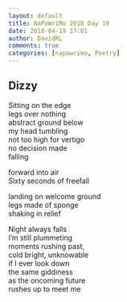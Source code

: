 ```yaml
---  
layout: default  
title: NaPoWriMo 2018 Day 19  
date: 2018-04-19 17:01  
author: DavidRL  
comments: true  
categories: [napowrimo, Poetry]
---  
```

## Dizzy  

Sitting on the edge  
legs over nothing  
abstract ground below  
my head tumbling  
not too high for vertigo  
no decision made  
falling  

forward into air  
Sixty seconds of freefall  

landing on welcome ground  
legs made of sponge  
shaking in relief  

Night always falls  
I’m still plummeting  
moments rushing past,  
cold bright, unknowable  
if I ever look down  
the same giddiness  
as the oncoming future  
rushes up to meet me  
